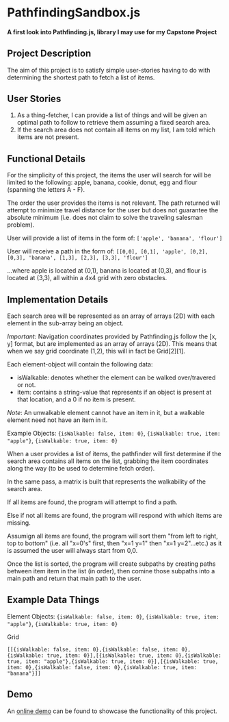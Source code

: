 PathfindingSandbox.js
==============
#### A first look into Pathfinding.js, library I may use for my Capstone Project ####

Project Description
------------

The aim of this project is to satisfy simple user-stories having to do with determining the shortest
path to fetch a list of items.

User Stories
------
1. As a thing-fetcher, I can provide a list of things and will be given an optimal path to follow to
 retrieve them assuming a fixed search area.
2. If the search area does not contain all items on my list, I am told which items are not present.

Functional Details
------
For the simplicity of this project, the items the user will search for will be limited to the following:
apple, banana, cookie, donut, egg and flour (spanning the letters A - F).

The order the user provides the items is not relevant. The path returned will attempt to minimize travel
distance for the user but does not guarantee the absolute minimum (i.e. does not claim to solve the
traveling salesman problem).

User will provide a list of items in the form of:
```['apple', 'banana', 'flour']```

User will receive a path in the form of:
```[[0,0], [0,1], 'apple', [0,2], [0,3], 'banana', [1,3], [2,3], [3,3], 'flour']```

...where apple is located at (0,1), banana is located at (0,3), and flour is located at (3,3), all within
a 4x4 grid with zero obstacles.

Implementation Details
------
Each search area will be represented as an array of arrays (2D) with each element in the sub-array being
an object.

*Important:* Navigation coordinates provided by Pathfinding.js follow the [x, y] format, but are
implemented as an array of arrays (2D). This means that when we say grid coordinate (1,2), this will
in fact be Grid[2][1].

Each element-object will contain the following data:
* isWalkable: denotes whether the element can be walked over/travered or not.
* item: contains a string-value that represents if an object is present at that location, and a 0 if
no item is present.

*Note*: An unwalkable element cannot have an item in it, but a walkable element need not have an item
in it.

Example Objects:
```{isWalkable: false, item: 0}```,
```{isWalkable: true, item: "apple"}```,
```{isWalkable: true, item: 0}```

When a user provides a list of items, the pathfinder will first determine if the search area contains
all items on the list, grabbing the item coordinates along the way (to be used to determine fetch order).

In the same pass, a matrix is built that represents the walkability of the search area.

If all items are found, the program will attempt to find a path.

Else if not all items are found, the program will respond with which items are missing.

Assumign all items are found, the program will sort them "from left to right, top to bottom" (i.e. all
"x=0's" first, then "x=1 y=1" then "x=1 y=2"...etc.) as it is assumed the user will always start from 0,0.

Once the list is sorted, the program will create subpaths by creating paths between item item in the
list (in order), then comine those subpaths into a main path and return that main path to the user.

Example Data Things
------
Element Objects:
```{isWalkable: false, item: 0}```,
```{isWalkable: true, item: "apple"}```,
```{isWalkable: true, item: 0}```

Grid

  ```[[{isWalkable: false, item: 0},{isWalkable: false, item: 0},{isWalkable: true, item: 0}],[{isWalkable: true, item: 0},{isWalkable: true, item: "apple"},{isWalkable: true, item: 0}],[{isWalkable: true, item: 0},{isWalkable: false, item: 0},{isWalkable: true, item: "banana"}]]```


Demo
------

An [online demo](http://www.google.com) can be found to showcase the functionality of this project.
